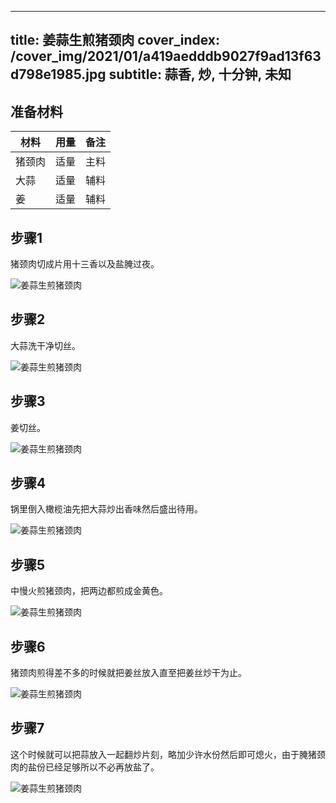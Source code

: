 
---
title: 姜蒜生煎猪颈肉
cover_index: /cover_img/2021/01/a419aedddb9027f9ad13f63d798e1985.jpg
subtitle: 蒜香, 炒, 十分钟, 未知
---

## 准备材料

| 材料     | 用量 | 备注|
| ------- | ----- | --- |
| 猪颈肉 | 适量| 主料 |
| 大蒜 | 适量| 辅料 |
| 姜 | 适量| 辅料 |

## 步骤1

猪颈肉切成片用十三香以及盐腌过夜。

![姜蒜生煎猪颈肉](https://i8.meishichina.com/attachment/recipe/201010/201010131132006.jpg?x-oss-process=style/p320) 

## 步骤2

大蒜洗干净切丝。

![姜蒜生煎猪颈肉](https://i8.meishichina.com/attachment/recipe/201010/201010131133485.jpg?x-oss-process=style/p320) 

## 步骤3

姜切丝。

![姜蒜生煎猪颈肉](https://i8.meishichina.com/attachment/recipe/201010/201010131134470.jpg?x-oss-process=style/p320) 

## 步骤4

锅里倒入橄榄油先把大蒜炒出香味然后盛出待用。

![姜蒜生煎猪颈肉](https://i8.meishichina.com/attachment/recipe/201010/201010131136483.jpg?x-oss-process=style/p320) 

## 步骤5

中慢火煎猪颈肉，把两边都煎成金黄色。

![姜蒜生煎猪颈肉](https://i8.meishichina.com/attachment/recipe/201010/201010131140453.jpg?x-oss-process=style/p320) 

## 步骤6

猪颈肉煎得差不多的时候就把姜丝放入直至把姜丝炒干为止。

![姜蒜生煎猪颈肉](https://i8.meishichina.com/attachment/recipe/201010/201010131143125.jpg?x-oss-process=style/p320) 

## 步骤7

这个时候就可以把蒜放入一起翻炒片刻，略加少许水份然后即可熄火，由于腌猪颈肉的盐份已经足够所以不必再放盐了。

![姜蒜生煎猪颈肉](https://i8.meishichina.com/attachment/recipe/201010/201010131144475.jpg?x-oss-process=style/p320) 

